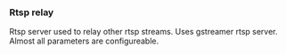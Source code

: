 ### Rtsp relay
Rtsp server used to relay other rtsp streams.
Uses gstreamer rtsp server.
Almost all parameters are configureable.
